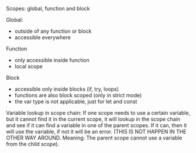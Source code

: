 Scopes: global, function and block

Global:

- outside of any function or block
- accessible everywhere

Function

- only accessible inside function
- local scope

Block

- accessible only inside blocks (if, try, loops)
- functions are also block scoped (only in strict mode)
- the var type is not applicable, just for let and const

Variable lookup in scope chain:
If one scope needs to use a certain variable, but it cannot find it in the current scope, it will lookup in the scope chain and see if it can find a variable in one of the parent scopes. If it can, then it will use the variable, if not it will be an error. (THIS IS NOT HAPPEN IN THE OTHER WAY AROUND. Meaning: The parent scope cannot use a variable from the child scope).
